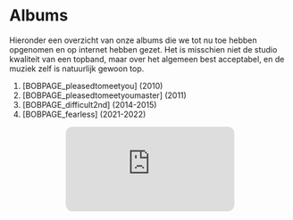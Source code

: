 # Albums

Hieronder een overzicht van onze albums die we tot nu toe hebben opgenomen en op internet hebben gezet.
Het is misschien niet de studio kwaliteit van een topband, maar over het algemeen best acceptabel, en de muziek zelf is natuurlijk gewoon top.

1. [BOBPAGE_pleasedtomeetyou] (2010)
2. [BOBPAGE_pleasedtomeetyoumaster] (2011)
3. [BOBPAGE_difficult2nd] (2014-2015)
4. [BOBPAGE_fearless] (2021-2022)

<iframe style="border-radius:12px; display: block; margin: auto;" src="https://open.spotify.com/embed/album/538LmXyWbadATH7Jo1V6e6?utm_source=generator&theme=0" width="60%" height="152" frameBorder="0" allowfullscreen="" allow="autoplay; clipboard-write; encrypted-media; fullscreen; picture-in-picture" loading="lazy"></iframe>
